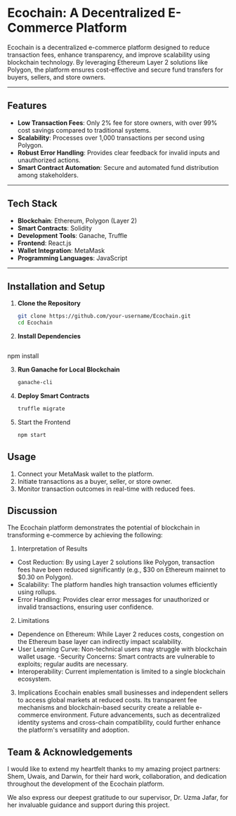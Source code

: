 # **Ecochain: A Decentralized E-Commerce Platform**

Ecochain is a decentralized e-commerce platform designed to reduce transaction fees, enhance transparency, and improve scalability using blockchain technology. By leveraging Ethereum Layer 2 solutions like Polygon, the platform ensures cost-effective and secure fund transfers for buyers, sellers, and store owners.

---

## **Features**
- **Low Transaction Fees**: Only 2% fee for store owners, with over 99% cost savings compared to traditional systems.
- **Scalability**: Processes over 1,000 transactions per second using Polygon.
- **Robust Error Handling**: Provides clear feedback for invalid inputs and unauthorized actions.
- **Smart Contract Automation**: Secure and automated fund distribution among stakeholders.

---

## **Tech Stack**
- **Blockchain**: Ethereum, Polygon (Layer 2)
- **Smart Contracts**: Solidity
- **Development Tools**: Ganache, Truffle
- **Frontend**: React.js
- **Wallet Integration**: MetaMask
- **Programming Languages**: JavaScript

---

## **Installation and Setup**

1. **Clone the Repository**  
   ```bash
   git clone https://github.com/your-username/Ecochain.git
   cd Ecochain

2.  **Install Dependencies**
    ```bash
   npm install

3. **Run Ganache for Local Blockchain**
    ```bash
    ganache-cli

4. **Deploy Smart Contracts**
    ```bash
    truffle migrate

5. Start the Frontend
    ```bash
    npm start

## **Usage**

1. Connect your MetaMask wallet to the platform.
2. Initiate transactions as a buyer, seller, or store owner.
3. Monitor transaction outcomes in real-time with reduced fees.

## **Discussion**
The Ecochain platform demonstrates the potential of blockchain in transforming e-commerce by achieving the following:

1. Interpretation of Results
- Cost Reduction: By using Layer 2 solutions like Polygon, transaction fees have been reduced significantly (e.g., $30 on Ethereum mainnet to $0.30 on Polygon).
- Scalability: The platform handles high transaction volumes efficiently using rollups.
- Error Handling: Provides clear error messages for unauthorized or invalid transactions, ensuring user confidence.

2. Limitations
- Dependence on Ethereum: While Layer 2 reduces costs, congestion on the Ethereum base layer can indirectly impact scalability.
- User Learning Curve: Non-technical users may struggle with blockchain wallet usage.
 -Security Concerns: Smart contracts are vulnerable to exploits; regular audits are necessary.
- Interoperability: Current implementation is limited to a single blockchain ecosystem.

3. Implications
Ecochain enables small businesses and independent sellers to access global markets at reduced costs. Its transparent fee mechanisms and blockchain-based security create a reliable e-commerce environment. Future advancements, such as decentralized identity systems and cross-chain compatibility, could further enhance the platform's versatility and adoption.

## **Team & Acknowledgements**
I would like to extend my heartfelt thanks to my amazing project partners: Shem, Uwais, and Darwin, for their hard work, collaboration, and dedication throughout the development of the Ecochain platform.

We also express our deepest gratitude to our supervisor, Dr. Uzma Jafar, for her invaluable guidance and support during this project.



